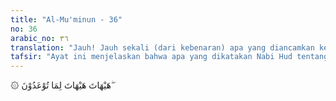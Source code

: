 ```yaml
---
title: "Al-Mu'minun - 36"
no: 36
arabic_no: ٣٦
translation: "Jauh! Jauh sekali (dari kebenaran) apa yang diancamkan kepada kamu, "
tafsir: "Ayat ini menjelaskan bahwa apa yang dikatakan Nabi Hud tentang kebangkitan, menurut mereka mustahil terjadi. Mereka tidak mau beranjak dari pikirannya yang sederhana untuk melihat kenyataan bahwa ada kekuasaan Allah di luar kekuasaan manusia. Allah yang telah menciptakan alam semesta dan seluruh manusia."
---
```

۞ هَيْهَاتَ هَيْهَاتَ لِمَا تُوْعَدُوْنَ ۖ 